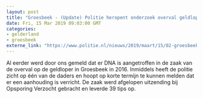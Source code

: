 ```yaml
---
layout: post
title: "Groesbeek - (Update) Politie heropent onderzoek overval geldloper (juni 2016)"
date: Fri, 15 Mar 2019 09:03:00 GMT
categories: 
- gelderland 
- groesbeek 
externe_link: "https://www.politie.nl/nieuws/2019/maart/15/02-groesbeek-politie-heropent-onderzoek-overval-geldloper-juni-2016.html"
---
```


Al eerder werd door ons gemeld dat er DNA is aangetroffen in de zaak van de overval op de geldloper in Groesbeek in 2016.  Inmiddels heeft de politie zicht op één van de daders en hoopt op korte termijn te kunnen melden dat er een aanhouding is verricht. De zaak werd afgelopen uitzending bij Opsporing Verzocht gebracht en leverde 39 tips op.
